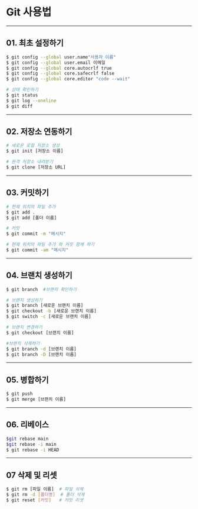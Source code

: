 # Git 사용법
---

## 01. 최초 설정하기
```bash
$ git config --global user.name"사용자 이름"
$ git config --global user.email 이메일
$ git config --global core.autocrlf true
$ git config --global core.safecrlf false
$ git config --global core.editor "code --wait"

# 상태 확인하기
$ git status 
$ git log --oneline
$ git diff
```

---

## 02. 저장소 연동하기
```bash
# 새로운 로컬 저장소 생성
$ git init [저장소 이름]

# 원격 저장소 내려받기
$ git clone [저장소 URL]
```

---

## 03. 커밋하기
```bash
# 현재 위치의 파일 추가
$ git add .
$ git add [폴더 이름]

# 커밋
$ git commit -m "메시지"

# 현재 위치의 파일 추가 와 커밋 함께 하기
$ git commit -am "메시지"
```
---

## 04. 브랜치 생성하기
```bash
$ git branch  #브랜치 확인하기

# 브랜치 생성하기
$ git branch [새로운 브랜치 이름]
$ git checkout -b [새로운 브랜치 이름]
$ git switch -c [새로운 브랜치 이름]

# 브랜치 변경하기
$ git checkout [브랜치 이름]

#브랜치 삭제하기
$ git branch -d [브랜치 이름]
$ git branch -D [브랜치 이름]
```

---

## 05. 병합하기
```bash
$ git push
$ git merge [브랜치 이름]
```

---

## 06. 리베이스
```bash
$git rebase main
$git rebase -i main
$ git rebase -i HEAD
````

---

## 07 삭제 및 리셋
```bash
$ git rm [파일 이름]  # 파일 삭제
$ git rm -d [폴더명]  # 폴더 삭제
$ git reset [커밋]   # 커밋 리셋
```


